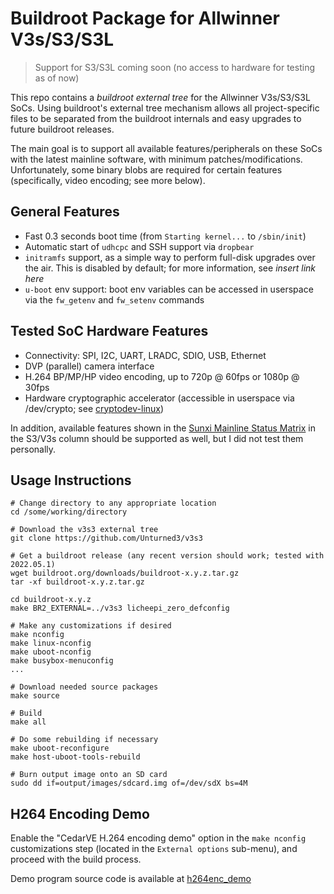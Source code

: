 
# Buildroot Package for Allwinner V3s/S3/S3L

> Support for S3/S3L coming soon (no access to hardware for testing as of now)

This repo contains a _buildroot external tree_ for the Allwinner V3s/S3/S3L SoCs. Using buildroot's external tree mechanism allows all project-specific files to be separated from the buildroot internals and easy upgrades to future buildroot releases.

The main goal is to support all available features/peripherals on these SoCs with the latest mainline software, with minimum patches/modifications. Unfortunately, some binary blobs are required for certain features (specifically, video encoding; see more below).

## General Features

- Fast 0.3 seconds boot time (from `Starting kernel...` to `/sbin/init`)
- Automatic start of `udhcpc` and SSH support via `dropbear`
- `initramfs` support, as a simple way to perform full-disk upgrades over the air. This is disabled by default; for more information, see _insert link here_
- `u-boot` env support: boot env variables can be accessed in userspace via the `fw_getenv` and `fw_setenv` commands

## Tested SoC Hardware Features

- Connectivity: SPI, I2C, UART, LRADC, SDIO, USB, Ethernet
- DVP (parallel) camera interface
- H.264 BP/MP/HP video encoding, up to 720p @ 60fps or 1080p @ 30fps
- Hardware cryptographic accelerator (accessible in userspace via /dev/crypto; see [cryptodev-linux](http://cryptodev-linux.org/))

In addition, available features shown in the [Sunxi Mainline Status Matrix](https://linux-sunxi.org/Linux_mainlining_effort#Status_Matrix) in the S3/V3s column should be supported as well, but I did not test them personally.

## Usage Instructions

```
# Change directory to any appropriate location
cd /some/working/directory

# Download the v3s3 external tree
git clone https://github.com/Unturned3/v3s3

# Get a buildroot release (any recent version should work; tested with 2022.05.1)
wget buildroot.org/downloads/buildroot-x.y.z.tar.gz
tar -xf buildroot-x.y.z.tar.gz

cd buildroot-x.y.z
make BR2_EXTERNAL=../v3s3 licheepi_zero_defconfig

# Make any customizations if desired
make nconfig
make linux-nconfig
make uboot-nconfig
make busybox-menuconfig
...

# Download needed source packages
make source

# Build
make all

# Do some rebuilding if necessary
make uboot-reconfigure
make host-uboot-tools-rebuild

# Burn output image onto an SD card
sudo dd if=output/images/sdcard.img of=/dev/sdX bs=4M
```

## H264 Encoding Demo

Enable the "CedarVE H.264 encoding demo" option in the `make nconfig` customizations step (located in the `External options` sub-menu), and proceed with the build process.

Demo program source code is available at [h264enc_demo](https://github.com/Unturned3/h264enc_demo)

